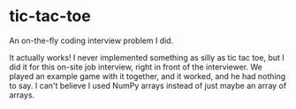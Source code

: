 # tic-tac-toe

An on-the-fly coding interview problem I did.

It actually works!  I never implemented something as silly as tic tac toe, but I did it for this on-site job interview, right in front of the interviewer.  We played an example game with it together, and it worked, and he had nothing to say.  I can't believe I used NumPy arrays instead of just maybe an array of arrays.
